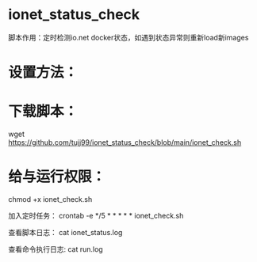 # ionet_status_check

脚本作用：定时检测io.net docker状态，如遇到状态异常则重新load新images

# 设置方法：

# 下载脚本：
wget https://github.com/tujj99/ionet_status_check/blob/main/ionet_check.sh

# 给与运行权限：
chmod +x ionet_check.sh

加入定时任务：
crontab -e
*/5 * * * * * ionet_check.sh

查看脚本日志：
cat ionet_status.log

查看命令执行日志:
cat run.log
